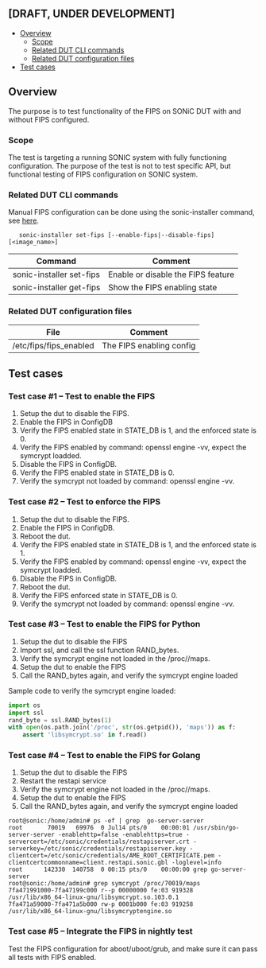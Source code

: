 ## [DRAFT, UNDER DEVELOPMENT]


- [Overview](#overview)
    - [Scope](#scope)
    - [Related DUT CLI commands](#related-dut-cli-commands)
    - [Related DUT configuration files](#related-dut-configuration-files)
- [Test cases](#test-cases)

## Overview
The purpose is to test functionality of the FIPS on SONiC DUT with and without FIPS configured.

### Scope
The test is targeting a running SONIC system with fully functioning configuration. The purpose of the test is not to test specific API, but functional testing of FIPS configuration on SONIC system.

### Related DUT CLI commands
Manual FIPS configuration can be done using the sonic-installer command, see [here](https://github.com/sonic-net/sonic-utilities/blob/72ca48481645edc3437d7899e2fa754d16eff02e/doc/Command-Reference.md?plain=1#L11515).
```
   sonic-installer set-fips [--enable-fips|--disable-fips] [<image_name>]
```

| Command | Comment |
|:-------:|---------------------|
| sonic-installer set-fips | Enable or disable the FIPS feature |
| sonic-installer get-fips | Show the FIPS enabling state |

### Related DUT configuration files
| File | Comment |
|:-------:|---------------------|
| /etc/fips/fips_enabled | The FIPS enabling config |

## Test cases

### Test case #1 – Test to enable the FIPS
1. Setup the dut to disable the FIPS.
1. Enable the FIPS in ConfigDB
1. Verify the FIPS enabled state in STATE_DB is 1, and the enforced state is 0.
1. Verify the FIPS enabled by command: openssl engine -vv, expect the symcrypt loadded.
1. Disable the FIPS in ConfigDB.
1. Verify the FIPS enabled state in STATE_DB is 0.
1. Verify the symcrypt not loaded by command: openssl engine -vv.

### Test case #2 – Test to enforce the FIPS
1. Setup the dut to disable the FIPS.
1. Enable the FIPS in ConfigDB.
1. Reboot the dut.
1. Verify the FIPS enabled state in STATE_DB is 1, and the enforced state is 1.
1. Verify the FIPS enabled by command: openssl engine -vv, expect the symcrypt loadded.
1. Disable the FIPS in ConfigDB.
1. Reboot the dut.
1. Verify the FIPS enforced state in STATE_DB is 0.
1. Verify the symcrypt not loaded by command: openssl engine -vv.

### Test case #3 – Test to enable the FIPS for Python
1. Setup the dut to disable the FIPS
1. Import ssl, and call the ssl function RAND_bytes.
1. Verify the symcrypt engine not loaded in the /proc/<python proccess id>/maps.
1. Setup the dut to enable the FIPS
1. Call the RAND_bytes again, and verify the symcrypt engine loaded

Sample code to verify the symcrypt engine loaded:
```python
import os
import ssl
rand_byte = ssl.RAND_bytes(1)
with open(os.path.join('/proc', str(os.getpid()), 'maps')) as f:
    assert 'libsymcrypt.so' in f.read()
```

### Test case #4 – Test to enable the FIPS for Golang
1. Setup the dut to disable the FIPS
1. Restart the restapi service
1. Verify the symcrypt engine not loaded in the /proc/<restapi proccess id>/maps.
1. Setup the dut to enable the FIPS
1. Call the RAND_bytes again, and verify the symcrypt engine loaded
```
root@sonic:/home/admin# ps -ef | grep  go-server-server
root       70019   69976  0 Jul14 pts/0    00:00:01 /usr/sbin/go-server-server -enablehttp=false -enablehttps=true -servercert=/etc/sonic/credentials/restapiserver.crt -serverkey=/etc/sonic/credentials/restapiserver.key -clientcert=/etc/sonic/credentials/AME_ROOT_CERTIFICATE.pem -clientcertcommonname=client.restapi.sonic.gbl -loglevel=info
root      142330  140758  0 00:15 pts/0    00:00:00 grep go-server-server
root@sonic:/home/admin# grep symcrypt /proc/70019/maps   
7fa471991000-7fa47199c000 r--p 00000000 fe:03 919328                     /usr/lib/x86_64-linux-gnu/libsymcrypt.so.103.0.1
7fa471a59000-7fa471a5b000 rw-p 0001b000 fe:03 919258                     /usr/lib/x86_64-linux-gnu/libsymcryptengine.so
```

### Test case #5 – Integrate the FIPS in nightly test
Test the FIPS configuration for aboot/uboot/grub, and make sure it can pass all tests with FIPS enabled.
